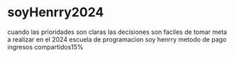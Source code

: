 # soyHenrry2024
cuando las prioridades son claras las decisiones son faciles de tomar meta a realizar en el 2024 escuela de programacion soy henrry metodo de pago ingresos compartidos15%
